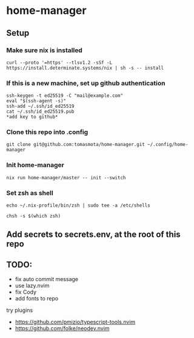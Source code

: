 # home-manager

## Setup

### Make sure nix is installed
`curl --proto '=https' --tlsv1.2 -sSf -L https://install.determinate.systems/nix | sh -s -- install`


### If this is a new machine, set up github authentication
```
ssh-keygen -t ed25519 -C "mail@example.com"
eval "$(ssh-agent -s)"
ssh-add ~/.ssh/id_ed25519
cat ~/.ssh/id_ed25519.pub
*add key to github*
```

### Clone this repo into .config
`git clone git@github.com:tomasmota/home-manager.git ~/.config/home-manager`

### Init home-manager
`nix run home-manager/master -- init --switch`

### Set zsh as shell
`echo ~/.nix-profile/bin/zsh | sudo tee -a /etc/shells`

`chsh -s $(which zsh)`  

## Add secrets to secrets.env, at the root of this repo

## TODO:
- fix auto commit message
- use lazy.nvim
- fix Cody
- add fonts to repo

try plugins
- https://github.com/pmizio/typescript-tools.nvim
- https://github.com/folke/neodev.nvim
